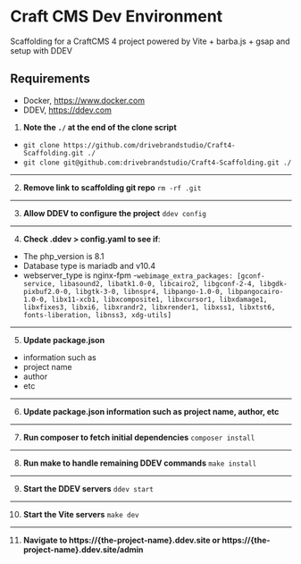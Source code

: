 # Craft CMS Dev Environment
Scaffolding for a CraftCMS 4 project powered by Vite + barba.js + gsap and setup with DDEV

## Requirements
-   Docker, https://www.docker.com
-   DDEV, https://ddev.com

1. **Note the `./` at the end of the clone script**
- `git clone https://github.com/drivebrandstudio/Craft4-Scaffolding.git ./`
- `git clone git@github.com:drivebrandstudio/Craft4-Scaffolding.git ./`
---
2. **Remove link to scaffolding git repo**
`rm -rf .git`
---
3. **Allow DDEV to configure the project**
`ddev config`
---
4. **Check .ddev > config.yaml to see if**:
- The php_version is 8.1
- Database type is mariadb and v10.4
- webserver_type is nginx-fpm
-`webimage_extra_packages: [gconf-service, libasound2, libatk1.0-0, libcairo2, libgconf-2-4, libgdk-pixbuf2.0-0, libgtk-3-0, libnspr4, libpango-1.0-0, libpangocairo-1.0-0, libx11-xcb1, libxcomposite1, libxcursor1, libxdamage1, libxfixes3, libxi6, libxrandr2, libxrender1, libxss1, libxtst6, fonts-liberation, libnss3, xdg-utils]`
---
5. **Update package.json**
- information such as
- project name
- author
- etc
---
6. **Update package.json information such as project name, author, etc**
---
7. **Run composer to fetch initial dependencies**
`composer install`
---
8. **Run make to handle remaining DDEV commands**
`make install`
---
9. **Start the DDEV servers**
`ddev start`
---
10. **Start the Vite servers**
`make dev`
---
11. **Navigate to https://{the-project-name}.ddev.site or https://{the-project-name}.ddev.site/admin**